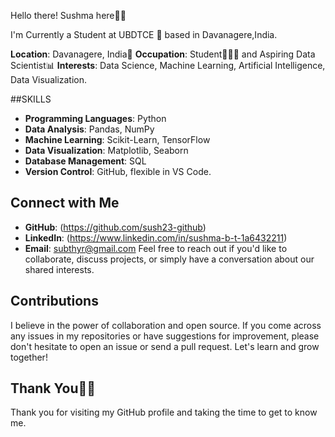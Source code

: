 Hello there! Sushma here👋🏻

I'm Currently a Student at UBDTCE 🏫 based in Davanagere,India.


**Location**: Davanagere, India📍
**Occupation**: Student👩🏻‍🎓 and Aspiring Data Scientist📊
**Interests**: Data Science, Machine Learning, Artificial Intelligence, Data Visualization.

##SKILLS
- **Programming Languages**: Python 
- **Data Analysis**: Pandas, NumPy
- **Machine Learning**: Scikit-Learn, TensorFlow
- **Data Visualization**: Matplotlib, Seaborn
- **Database Management**: SQL
- **Version Control**: GitHub,
                       flexible in VS Code.

## Connect with Me
- **GitHub**: (https://github.com/sush23-github)
- **LinkedIn**: (https://www.linkedin.com/in/sushma-b-t-1a6432211)
- **Email**: subthyr@gmail.com
  Feel free to reach out if you'd like to collaborate, discuss projects, or simply have a conversation about our shared interests.

## Contributions
I believe in the power of collaboration and open source. If you come across any issues in my repositories or have suggestions for improvement, please don't hesitate to open an issue or send a pull request. Let's learn and grow together!

## Thank You🙏🏻
Thank you for visiting my GitHub profile and taking the time to get to know me.



